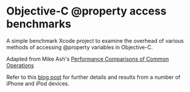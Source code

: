 # Objective-C @property access benchmarks

A simple benchmark Xcode project to examine the overhead of various methods of accessing @property variables in Objective-C.

Adapted from Mike Ash's [Performance Comparisons of Common Operations](https://mikeash.com/pyblog/performance-comparisons-of-common-operations-iphone-edition.html)

Refer to this [blog post](http://girv.net/blog/2014/objective-c-property-benchmarks.html) for further details and results from a number of iPhone and iPod devices.


